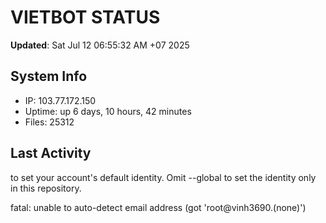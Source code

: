 # VIETBOT STATUS
**Updated**: Sat Jul 12 06:55:32 AM +07 2025

## System Info
- IP: 103.77.172.150
- Uptime: up 6 days, 10 hours, 42 minutes
- Files: 25312

## Last Activity

to set your account's default identity.
Omit --global to set the identity only in this repository.

fatal: unable to auto-detect email address (got 'root@vinh3690.(none)')
